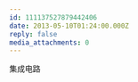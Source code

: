 ```yaml
---
id: 111137527879442406
date: 2013-05-10T01:24:00.000Z
reply: false
media_attachments: 0
---
```


集成电路 ​​​​

